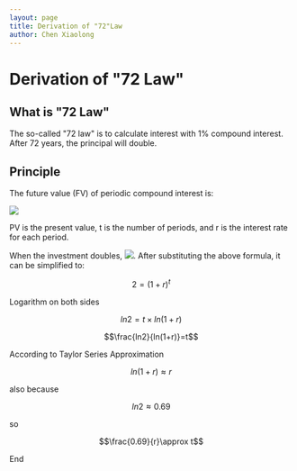```yaml
---
layout: page
title: Derivation of "72"Law 
author: Chen Xiaolong
---
```


# Derivation of "72 Law"

## What is "72 Law"

The so-called "72 law" is to calculate interest with 1% compound interest. After 72 years, the principal will double.

## Principle
The future value (FV) of periodic compound interest is:

<div style="align: center">
	<img src="http://latex.codecogs.com/gif.latex?FV=PV(1+r)^t"> 
</div>

PV is the present value, t is the number of periods, and r is the interest rate for each period.

When the investment doubles, <img src="http://chenxiaolong2019.github.io/ed/document/image/2.png">. After substituting the above formula, it can be simplified to:

$$2 = (1+r)^t$$

Logarithm on both sides

$$ln2=t\times ln(1+r)$$

$$\frac{ln2}{ln(1+r)}=t$$

According to Taylor Series Approximation

$$ln(1+r) \approx r$$

also because

$$ln2\approx0.69$$

so

$$\frac{0.69}{r}\approx t$$

End
